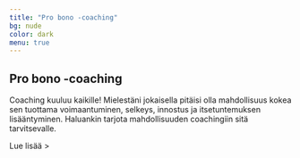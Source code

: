 ```yaml
---
title: "Pro bono -coaching"
bg: nude
color: dark
menu: true
---
```


## Pro bono -coaching

Coaching kuuluu kaikille! Mielestäni jokaisella pitäisi olla mahdollisuus kokea sen tuottama voimaantuminen, selkeys, innostus ja itsetuntemuksen lisääntyminen.
Haluankin tarjota mahdollisuuden coachingiin sitä tarvitsevalle.

<a id="expand-pro_bono_coaching" class="expand-link">Lue lisää &gt;</a>

<div id="expandable-pro_bono_coaching" class="expandable-container" style="display:none;">

<p>
	<div class="apply_button">
		<span>KEVÄÄN 2019 HAKU AUKI NYT</span>
	</div>
</p>

<p>
Viime syksynä sain kunnian olla mukana International Coach Federationin (ICF) ja SPR:n yhteisessä pro bono -coachingprojektissa, jossa coachasin yhtä SPR:n piirin puheenjohtajaa. Koin valtavan merkitykselliseksi ja tärkeäksi, että sain olla auttamassa arvokasta vapaaehtoistyötä tekevää
henkilöä onnistumaan omassa työssään. Kokemuksen innoittamana päätinkin jatkaa hyvän tekemistä ottamalla yhden pro bono -asiakkaan joka kevät ja syksy.
</p>

<p>
<b>Mitä?</b>
Haetko uutta suuntaa urallesi tai haluatko kirkastaa tavoitteitasi? Haluatko kehittyä johtajana, vuorovaikuttajana tai yrittäjänä? Kaipaatko vastauksia kysymyksiin ”kuka minä olen”, ”mitkä ovat vahvuuteni” tai ”mitä minä todella haluan”? Olipa tavoitteesi mikä tahansa, minä autan sinua
löytämään olennaisen äärelle. Jotta onnistut.
</p>

<p>
Tarjoan mahdollisuuden veloituksettomaan henkilökohtaiseen valmennukseen, johon kuuluu 5 coachingtapaamista, välitehtäviä ja etätuki sähköpostitse koko prosessin ajan. Tapaamiset kasvokkain järjestetään toimistollani Helsingin Munkkivuoressa. Coachingkeskustelut voidaan toteuttaa myös virtuaalisesti (esim. skype tai zoom). Valmennus viedään päätökseen elokuun
alkuun mennessä.
</p>

<p>
<b>Kenelle?</b>
Tämä mahdollisuus sopii henkilölle, joka aidosti kokee hyötyvänsä henkilökohtaisesta valmennuksesta juuri nyt, on motivoitunut kehittymään ja haluaa sitoutua coachingprosessiin touko-elokuun välillä. Coachattavan iällä, ammatilla, asemalla tms. ei ole merkitystä.
Huomioin valinnassa coachingin vaikuttavuuden: mitä enemmän henkilön onnistuminen työssään vaikuttaa muihin ihmisiin ja/tai hänen ympäristöönsä, eli mitä laajemmalle coachingin positiiviset tulokset kantavat, sitä parempi.
</p>

<p id="hae_pro_bono">
<b>Miten haen mukaan?</b>
Kerro hakemuksessasi: Kuka sinä olet? Miksi juuri sinut tulisi valita? Mihin tarvitset coachingia? Miten voisin auttaa sinua? Onko sinulla aikaisempaa kokemusta coachingista? Koska, millaista?
Miten coaching onnistuisi sinulle aikataulullisesti elokuun alkuun mennessä?
</p>

<p>
Lähetä hakemuksesi viimeistään maanantaina 13.5. sähköpostilla <a href="mailto:hedy@kapri.fi">hedy@hedykapri.fi</a> tai täytä <a href="#otayhteytta">yhteydenottolomake</a>. Kirjoita otsikoksi Haku: Pro bono - coaching. Ilmoitan valitulle henkilökohtaisesti viimeistään 15.5.2019.
</p>

<a id="collapse-pro_bono_coaching" class="collapse-link">X Sulje</a>
</div>
